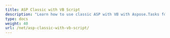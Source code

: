 ```yaml
---
title: ASP Classic with VB Script
description: "Learn how to use classic ASP with VB with Aspose.Tasks for .NET. The pages enlist possible scenarios in ASP applications where Aspose.Tasks for .NET can be applied."
type: docs
weight: 40
url: /net/asp-classic-with-vb-script/
---
```

